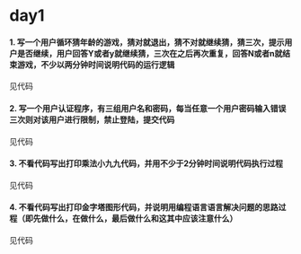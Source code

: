 # day1
#### 1. 写一个用户循环猜年龄的游戏，猜对就退出，猜不对就继续猜，猜三次，提示用户是否继续，用户回答Y或者y就继续猜，三次在之后再次重复，回答N或者n就结束游戏，不少以两分钟时间说明代码的运行逻辑  
见代码
#### 2. 写一个用户认证程序，有三组用户名和密码，每当任意一个用户密码输入错误三次则对该用户进行限制，禁止登陆，提交代码  
见代码
#### 3. 不看代码写出打印乘法小九九代码，并用不少于2分钟时间说明代码执行过程  
见代码
#### 4. 不看代码写出打印金字塔图形代码，并说明用编程语言语言解决问题的思路过程（即先做什么，在做什么，最后做什么和这其中应该注意什么） 
见代码